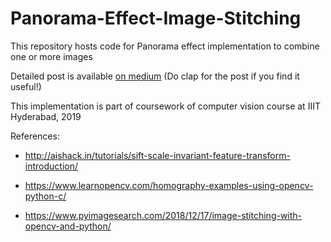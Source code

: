 # Panorama-Effect-Image-Stitching
This repository hosts code for Panorama effect implementation to combine one or more images

Detailed post is available [on medium](<https://medium.com/tech-that-works/how-does-panorama-work-image-stitching-bf1a9f0e4fa5>) (Do clap for the post if you find it useful!)

This implementation is part of coursework of computer vision course at IIIT Hyderabad, 2019





References:

-  <http://aishack.in/tutorials/sift-scale-invariant-feature-transform-introduction/>

-  <https://www.learnopencv.com/homography-examples-using-opencv-python-c/>

-  <https://www.pyimagesearch.com/2018/12/17/image-stitching-with-opencv-and-python/>

   

